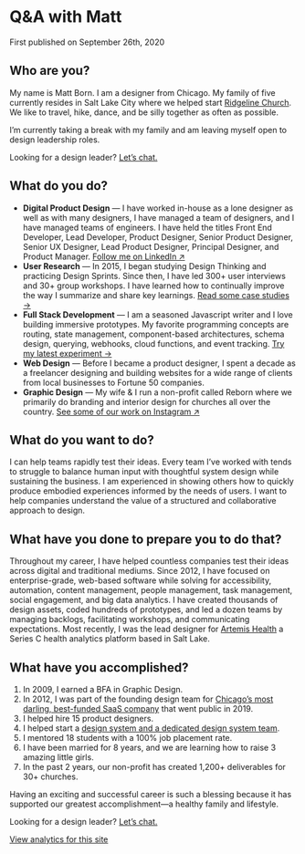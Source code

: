 # Q&A with Matt

First published on September 26th, 2020

## Who are you?

My name is Matt Born. I am a designer from Chicago. My family of five currently resides in Salt Lake City where we helped start [Ridgeline Church](https://ridgeline.church). We like to travel, hike, dance, and be silly together as often as possible.

I’m currently taking a break with my family and am leaving myself open to design leadership roles.

Looking for a design leader? [Let’s chat.](mailto:interview@mattborn.com)

## What do you do?

* **Digital Product Design** — I have worked in-house as a lone designer as well as with many designers, I have managed a team of designers, and I have managed teams of engineers. I have held the titles Front End Developer, Lead Developer, Product Designer, Senior Product Designer, Senior UX Designer, Lead Product Designer, Principal Designer, and Product Manager. [Follow me on LinkedIn ↗](https://www.linkedin.com/in/mattborn/)
* **User Research** — In 2015, I began studying Design Thinking and practicing Design Sprints. Since then, I have led 300+ user interviews and 30+ group workshops. I have learned how to continually improve the way I summarize and share key learnings. [Read some case studies →](/work)
* **Full Stack Development** — I am a seasoned Javascript writer and I love building immersive prototypes. My favorite programming concepts are routing, state management, component-based architectures, schema design, querying, webhooks, cloud functions, and event tracking. [Try my latest experiment →](/experiment/latest)
* **Web Design** — Before I became a product designer, I spent a decade as a freelancer designing and building websites for a wide range of clients from local businesses to Fortune 50 companies.
* **Graphic Design** — My wife & I run a non-profit called Reborn where we primarily do branding and interior design for churches all over the country. [See some of our work on Instagram ↗](https://www.instagram.com/designreborn)


## What do you want to do?

I can help teams rapidly test their ideas. Every team I’ve worked with tends to struggle to balance human input with thoughtful system design while sustaining the business. I am experienced in showing others how to quickly produce embodied experiences informed by the needs of users. I want to help companies understand the value of a structured and collaborative approach to design.

## What have you done to prepare you to do that?

Throughout my career, I have helped countless companies test their ideas across digital and traditional mediums. Since 2012, I have focused on enterprise-grade, web-based software while solving for accessibility, automation, content management, people management, task management, social engagement, and big data analytics. I have created thousands of design assets, coded hundreds of prototypes, and led a dozen teams by managing backlogs, facilitating workshops, and communicating expectations. Most recently, I was the lead designer for [Artemis Health](https://artemishealth.com) a Series C health analytics platform based in Salt Lake.

## What have you accomplished?

1. In 2009, I earned a BFA in Graphic Design.
2. In 2012, I was part of the founding design team for [Chicago’s most darling, best-funded SaaS company](https://investors.sproutsocial.com) that went public in 2019.
3. I helped hire 15 product designers.
4. I helped start a [design system and a dedicated design system team](https://seeds.sproutsocial.com).
5. I mentored 18 students with a 100% job placement rate.
6. I have been married for 8 years, and we are learning how to raise 3 amazing little girls.
7. In the past 2 years, our non-profit has created 1,200+ deliverables for 30+ churches.

Having an exciting and successful career is such a blessing because it has supported our greatest accomplishment—a healthy family and lifestyle.

Looking for a design leader? [Let’s chat.](mailto:interview@mattborn.com)

[View analytics for this site](https://plausible.io/mattborn.com)